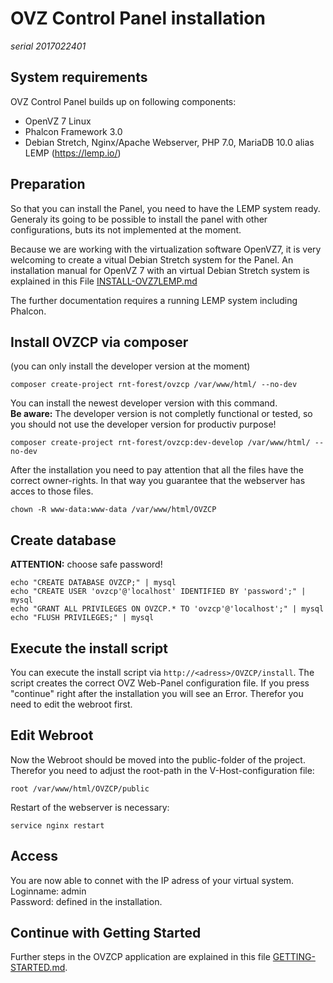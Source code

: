 # OVZ Control Panel installation
*serial 2017022401*

## System requirements
OVZ Control Panel builds up on following components:
- OpenVZ 7 Linux
- Phalcon Framework 3.0
- Debian Stretch, Nginx/Apache Webserver, PHP 7.0, MariaDB 10.0 alias LEMP (https://lemp.io/)

## Preparation
So that you can install the Panel, you need to have the LEMP system ready. Generaly its going to be possible to install the panel with other configurations, buts its not implemented at the moment.
                                                                                                        
Because we are working with the virtualization software OpenVZ7, it is very welcoming to create a vitual Debian Stretch system for the Panel. An installation manual for OpenVZ 7 with an virtual Debian Stretch system is explained in this File [INSTALL-OVZ7LEMP.md](INSTALL-OVZ7LEMP.md)

The further documentation requires a running LEMP system including Phalcon.

## Install OVZCP via composer
(you can only install the developer version at the moment)
```
composer create-project rnt-forest/ovzcp /var/www/html/ --no-dev
```

You can install the newest developer version with this command.  
**Be aware:** The developer version is not completly functional or tested, so you should not use the developer version for productiv purpose! 

```
composer create-project rnt-forest/ovzcp:dev-develop /var/www/html/ --no-dev
  ```
  
After the installation you need to pay attention that all the files have the correct owner-rights. In that way you guarantee that the webserver has acces to those files.
```
chown -R www-data:www-data /var/www/html/OVZCP 
```

## Create database
**ATTENTION:** choose safe password! 
```
echo "CREATE DATABASE OVZCP;" | mysql
echo "CREATE USER 'ovzcp'@'localhost' IDENTIFIED BY 'password';" | mysql
echo "GRANT ALL PRIVILEGES ON OVZCP.* TO 'ovzcp'@'localhost';" | mysql
echo "FLUSH PRIVILEGES;" | mysql
```

## Execute the install script
You can execute the install script via `http://<adress>/OVZCP/install`.
The script creates the correct OVZ Web-Panel configuration file. If you press "continue" right after the installation you will see an Error. Therefor you need to edit the webroot first.

## Edit Webroot
Now the Webroot should be moved into the public-folder of the project. Therefor you need to adjust the root-path in the V-Host-configuration file:
```
root /var/www/html/OVZCP/public
```
Restart of the webserver is necessary:
```
service nginx restart
```

## Access
You are now able to connet with the IP adress of your virtual system.  
Loginname: admin  
Password: defined in the installation.

## Continue with Getting Started
Further steps in the OVZCP application are explained in this file [GETTING-STARTED.md](GETTING-STARTED.md).
